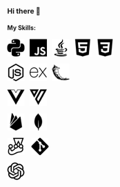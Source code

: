 ### Hi there 👋

#### My Skills:

<img src="img/python.svg" width=40, height=40>&nbsp;&nbsp;&nbsp;<img src="img/javascript.svg" width=40, height=40>&nbsp;&nbsp;&nbsp;<img src="img/java.png" width=40, height=40>&nbsp;&nbsp;&nbsp;<img src="img/html5.svg" width=40, height=40>&nbsp;&nbsp;&nbsp;<img src="img/css3.svg" width=40, height=40>

<img src="img/nodedotjs.svg" width=40, height=40>&nbsp;&nbsp;&nbsp;<img src="img/expressJS.svg" width=40, height=40>&nbsp;&nbsp;&nbsp;<img src="img/flask.svg" width=40, height=40>

<img src="img/vuedotjs.svg" width=40, height=40>&nbsp;&nbsp;&nbsp;<img src="img/vuetify.svg" width=40, height=40>

<img src="img/firebase.svg" width=40, height=40>&nbsp;&nbsp;&nbsp;<img src="img/mongodb.svg" width=40, height=40>

<img src="img/jest.svg" width=40, height=40> &nbsp;&nbsp;&nbsp;<img src="img/git.svg" width=40, height=40>

<img src="img/openai.svg" width=40, height=40>


<!--
**CoToYo/CoToYo** is a ✨ _special_ ✨ repository because its `README.md` (this file) appears on your GitHub profile.

Here are some ideas to get you started:

- 🔭 I’m currently working on ...
- 🌱 I’m currently learning ...
- 👯 I’m looking to collaborate on ...
- 🤔 I’m looking for help with ...
- 💬 Ask me about ...
- 📫 How to reach me: ...
- 😄 Pronouns: ...
- ⚡ Fun fact: ...
-->
